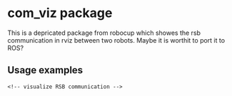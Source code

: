 # com_viz package

This is a depricated package from robocup which showes the rsb communication in rviz between two robots.
Maybe it is worthit to port it to ROS?

## Usage examples

  <!-- visualize RSB communication -->
  <node pkg="com_viz" type="com_viz" name="com_viz_state" respawn="true" >
    <param name="rsb_viz_scope" value="/" /> <!--Viz everything on the root scope-->
    <param name="rsb_viz_subscope" value="" /> <!--Don't care about the subscope-->
    <param name="rsb_viz_content" value="" /> <!--Don't care about the content-->
    <param name="rsb_viz_destroy_content" value="" /> <!--We don't want to have a specific message content, which destroys the marker-->
    <param name="marker_remain_time" value="3.0" /> <!--Marker is deleted after 3 second-->
    <param name="marker_scale_x" value="0.03" />
    <param name="marker_scale_y" value="0.06" />
    <param name="marker_scale_z" value="1.0" />
    <param name="marker_color_a" value="1.0" />
    <param name="marker_color_r" value="0.0" />
    <param name="marker_color_g" value="0.74" />
    <param name="marker_color_b" value="1.0" />
    <param name="marker_class" value="0" /> <!--Arrow-->
  </node>
  
  <!-- visualize waypoint notification -->
  <node pkg="com_viz" type="com_viz" name="com_viz_waypoint" respawn="true" >
    <param name="rsb_viz_scope" value="/" /> <!--Viz everything on the root scope-->
    <param name="rsb_viz_subscope" value="waypoint" /> <!--Only viz the waypoints-->
    <param name="rsb_viz_content" value="entered" /> <!--The content of the msg must be "entered", to create the marker-->
    <param name="rsb_viz_destroy_content" value="left" /> <!--The content of the msg must be "left", to destroy the marker-->
    <param name="marker_remain_time" value="-1.0" /> <!--Disable marker destruction after a time by setting a negative value-->
    <param name="marker_scale_x" value="2.0" />
    <param name="marker_scale_y" value="2.0" />
    <param name="marker_scale_z" value="0.05" />
    <param name="marker_color_a" value="0.5" />
    <param name="marker_color_r" value="1.0" />
    <param name="marker_color_g" value="0.0" />
    <param name="marker_color_b" value="0.0" />
    <param name="marker_class" value="2" /> <!--Spheer-->
  </node>
  
    <!-- visualize RSB communication -->
  <node pkg="com_viz" type="com_viz" name="com_viz_state" respawn="true" >
    <param name="rsb_viz_scope" value="/" /> <!--Viz everything on the root scope-->
    <param name="rsb_viz_subscope" value="" /> <!--Don't care about the subscope-->
    <param name="rsb_viz_content" value="" /> <!--Don't care about the content-->
    <param name="rsb_viz_destroy_content" value="" /> <!--We don't want to have a specific message content, which destroys the marker-->
    <param name="marker_remain_time" value="1.0" /> <!--Marker is deleted after 1 second-->
    <param name="marker_scale_x" value="0.03" />
    <param name="marker_scale_y" value="0.06" />
    <param name="marker_scale_z" value="1.0" />
    <param name="marker_color_a" value="1.0" />
    <param name="marker_color_r" value="0.0" />
    <param name="marker_color_g" value="1.0" />
    <param name="marker_color_b" value="0.0" />
    <param name="marker_class" value="0" /> <!--Arrow-->
  </node>
  
  <!-- visualize waypoint notification -->
  <node pkg="com_viz" type="com_viz" name="com_viz_waypoint" respawn="true" >
    <param name="rsb_viz_scope" value="/" /> <!--Viz everything on the root scope-->
    <param name="rsb_viz_subscope" value="waypoint" /> <!--Only viz the waypoints-->
    <param name="rsb_viz_content" value="entered" /> <!--The content of the msg must be "entered", to create the marker-->
    <param name="rsb_viz_destroy_content" value="left" /> <!--The content of the msg must be "left", to destroy the marker-->
    <param name="marker_remain_time" value="-1.0" /> <!--Disable marker destruction after a time by setting a negative value-->
    <param name="marker_scale_x" value="5.0" />
    <param name="marker_scale_y" value="5.0" />
    <param name="marker_scale_z" value="0.05" />
    <param name="marker_color_a" value="1.0" />
    <param name="marker_color_r" value="1.0" />
    <param name="marker_color_g" value="0.0" />
    <param name="marker_color_b" value="0.0" />
    <param name="marker_class" value="2" /> <!--Spheer-->
  </node>